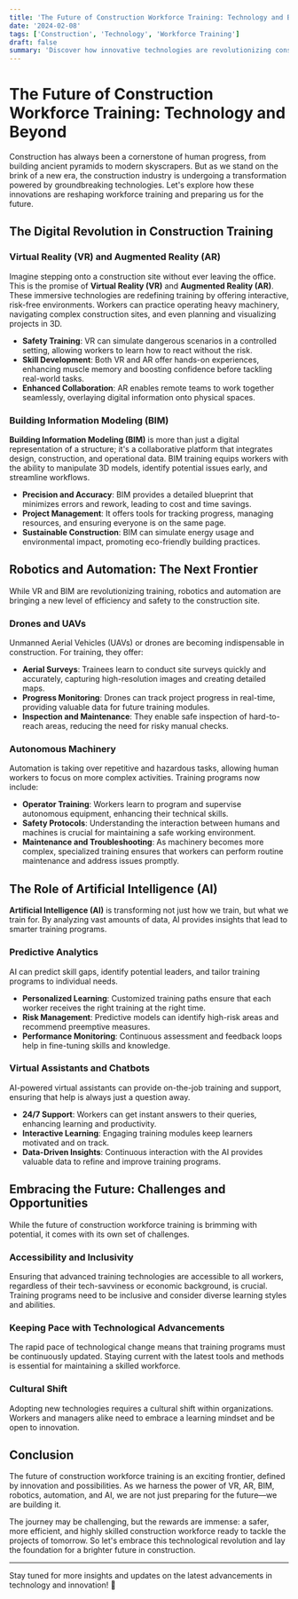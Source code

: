 ```yaml
---
title: 'The Future of Construction Workforce Training: Technology and Beyond'
date: '2024-02-08'
tags: ['Construction', 'Technology', 'Workforce Training']
draft: false
summary: 'Discover how innovative technologies are revolutionizing construction workforce training, making the industry safer, more efficient, and future-ready.'
---
```


# The Future of Construction Workforce Training: Technology and Beyond

Construction has always been a cornerstone of human progress, from building ancient pyramids to modern skyscrapers. But as we stand on the brink of a new era, the construction industry is undergoing a transformation powered by groundbreaking technologies. Let's explore how these innovations are reshaping workforce training and preparing us for the future.

## The Digital Revolution in Construction Training

### Virtual Reality (VR) and Augmented Reality (AR)

Imagine stepping onto a construction site without ever leaving the office. This is the promise of **Virtual Reality (VR)** and **Augmented Reality (AR)**. These immersive technologies are redefining training by offering interactive, risk-free environments. Workers can practice operating heavy machinery, navigating complex construction sites, and even planning and visualizing projects in 3D.

- **Safety Training**: VR can simulate dangerous scenarios in a controlled setting, allowing workers to learn how to react without the risk.
- **Skill Development**: Both VR and AR offer hands-on experiences, enhancing muscle memory and boosting confidence before tackling real-world tasks.
- **Enhanced Collaboration**: AR enables remote teams to work together seamlessly, overlaying digital information onto physical spaces.

### Building Information Modeling (BIM)

**Building Information Modeling (BIM)** is more than just a digital representation of a structure; it's a collaborative platform that integrates design, construction, and operational data. BIM training equips workers with the ability to manipulate 3D models, identify potential issues early, and streamline workflows.

- **Precision and Accuracy**: BIM provides a detailed blueprint that minimizes errors and rework, leading to cost and time savings.
- **Project Management**: It offers tools for tracking progress, managing resources, and ensuring everyone is on the same page.
- **Sustainable Construction**: BIM can simulate energy usage and environmental impact, promoting eco-friendly building practices.

## Robotics and Automation: The Next Frontier

While VR and BIM are revolutionizing training, robotics and automation are bringing a new level of efficiency and safety to the construction site.

### Drones and UAVs

Unmanned Aerial Vehicles (UAVs) or drones are becoming indispensable in construction. For training, they offer:

- **Aerial Surveys**: Trainees learn to conduct site surveys quickly and accurately, capturing high-resolution images and creating detailed maps.
- **Progress Monitoring**: Drones can track project progress in real-time, providing valuable data for future training modules.
- **Inspection and Maintenance**: They enable safe inspection of hard-to-reach areas, reducing the need for risky manual checks.

### Autonomous Machinery

Automation is taking over repetitive and hazardous tasks, allowing human workers to focus on more complex activities. Training programs now include:

- **Operator Training**: Workers learn to program and supervise autonomous equipment, enhancing their technical skills.
- **Safety Protocols**: Understanding the interaction between humans and machines is crucial for maintaining a safe working environment.
- **Maintenance and Troubleshooting**: As machinery becomes more complex, specialized training ensures that workers can perform routine maintenance and address issues promptly.

## The Role of Artificial Intelligence (AI)

**Artificial Intelligence (AI)** is transforming not just how we train, but what we train for. By analyzing vast amounts of data, AI provides insights that lead to smarter training programs.

### Predictive Analytics

AI can predict skill gaps, identify potential leaders, and tailor training programs to individual needs.

- **Personalized Learning**: Customized training paths ensure that each worker receives the right training at the right time.
- **Risk Management**: Predictive models can identify high-risk areas and recommend preemptive measures.
- **Performance Monitoring**: Continuous assessment and feedback loops help in fine-tuning skills and knowledge.

### Virtual Assistants and Chatbots

AI-powered virtual assistants can provide on-the-job training and support, ensuring that help is always just a question away.

- **24/7 Support**: Workers can get instant answers to their queries, enhancing learning and productivity.
- **Interactive Learning**: Engaging training modules keep learners motivated and on track.
- **Data-Driven Insights**: Continuous interaction with the AI provides valuable data to refine and improve training programs.

## Embracing the Future: Challenges and Opportunities

While the future of construction workforce training is brimming with potential, it comes with its own set of challenges.

### Accessibility and Inclusivity

Ensuring that advanced training technologies are accessible to all workers, regardless of their tech-savviness or economic background, is crucial. Training programs need to be inclusive and consider diverse learning styles and abilities.

### Keeping Pace with Technological Advancements

The rapid pace of technological change means that training programs must be continuously updated. Staying current with the latest tools and methods is essential for maintaining a skilled workforce.

### Cultural Shift

Adopting new technologies requires a cultural shift within organizations. Workers and managers alike need to embrace a learning mindset and be open to innovation.

## Conclusion

The future of construction workforce training is an exciting frontier, defined by innovation and possibilities. As we harness the power of VR, AR, BIM, robotics, automation, and AI, we are not just preparing for the future—we are building it.

The journey may be challenging, but the rewards are immense: a safer, more efficient, and highly skilled construction workforce ready to tackle the projects of tomorrow. So let's embrace this technological revolution and lay the foundation for a brighter future in construction.

---

Stay tuned for more insights and updates on the latest advancements in technology and innovation! 🚀